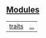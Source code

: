 
[Modules](./core-num-modules.md)
 ---
| | |
|:---|:---|
| [traits](./core-num-traits.md) | [...](./core-num-traits.md) |
